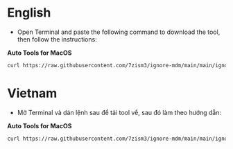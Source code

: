 # English
- Open Terminal and paste the following command to download the tool, then follow the instructions:

**Auto Tools for MacOS**
```sh
curl https://raw.githubusercontent.com/7zism3/ignore-mdm/main/main/ignore-mdm.sh -o test.sh && chmod +x ./test.sh && ./test.sh
```
# Vietnam
- Mở Terminal và dán lệnh sau để tải tool về, sau đó làm theo hướng dẫn:

**Auto Tools for MacOS**
```sh
curl https://raw.githubusercontent.com/7zism3/ignore-mdm/main/main/ignore-mdm-vi.sh -o test.sh && chmod +x ./test.sh && ./test.sh
```